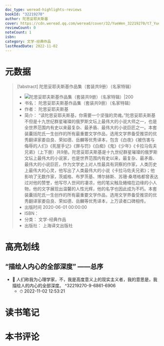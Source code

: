 ```yaml
---
doc_type: weread-highlights-reviews
bookId: "32219270"
author: 陀思妥耶夫斯基
cover: https://cdn.weread.qq.com/weread/cover/32/YueWen_32219270/t7_YueWen_32219270.jpg
reviewCount: 0
noteCount: 1
isbn: 
category: 文学-经典作品
lastReadDate: 2022-11-02
---
```

# 元数据
> [!abstract] 陀思妥耶夫斯基作品集（套装共9册）（名家特辑）
> - ![ 陀思妥耶夫斯基作品集（套装共9册）（名家特辑）|200](https://cdn.weread.qq.com/weread/cover/32/YueWen_32219270/t7_YueWen_32219270.jpg)
> - 书名： 陀思妥耶夫斯基作品集（套装共9册）（名家特辑）
> - 作者： 陀思妥耶夫斯基
> - 简介： “读陀思妥耶夫斯基，你需要一个坚强的灵魂。”陀思妥耶夫斯基不但是十九世纪群星璀璨的俄罗斯文坛上最伟大的小说大师之一，也是全世界范围内有史以来最复杂、最矛盾、最伟大的小说巨匠之一。本套装囊括陀氏一生创作的所有最重要文学作品，选用文学界备受推崇的优秀翻译家娄自良、荣如德、岳麟等优秀译本，包含《白夜》《被伤害与侮辱的人们》《死屋手记》《罪与罚》《白痴》《鬼》《少年》《卡拉马佐夫兄弟》（上下册）共9册。陀思妥耶夫斯基是十九世纪群星璀璨的俄罗斯文坛上最伟大的小说家，也是世界范围内有史以来，最复杂、最矛盾、最伟大的小说巨匠，作为文学史上对人性最具有洞察的作家，人类历史上最伟大的心灵，他写出了人类最伟大的小说《卡拉马佐夫兄弟》；他影响了无数作家，茨威格、布罗茨基、博尔赫斯、苏珊·桑塔格都曾表达过对他的赞誉，他写尽人世间的凄凉，他的笔尖触及蜷缩在边缘的小人物，他的文字展现出温馨的人性光辉，他的名字也因此成为不朽。本套装囊括陀氏一生创作的所有最重要文学作品，选用文学界备受推崇的优秀翻译家娄自良、荣如德、岳麟等优秀译本，上万读者口碑相传。
> - 出版时间 2020-06-01 00:00:00
> - ISBN： 
> - 分类： 文学-经典作品
> - 出版社： 上海译文出版社

# 高亮划线

## “描绘人内心的全部深度” ——总序


- 📌 人们称我为心理学家，不，我是高度意义上的现实主义者，我的意思是，我描绘人的内心的全部深度。 ^32219270-9-6861-6906
    - ⏱ 2022-11-02 12:53:21 
# 读书笔记

# 本书评论
